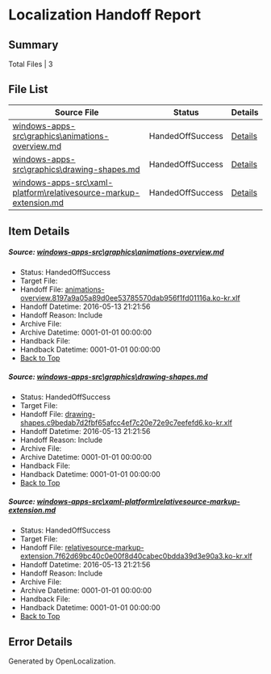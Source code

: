 # <a name='report-top'></a> Localization Handoff Report

## Summary
 Total Files | 3

## File List
 Source File | Status | Details 
 ----------- | ------ | ------- 
 [windows-apps-src\graphics\animations-overview.md](https://github.com/Microsoft/windows-apps/blob/f2f91ae7e55f4ee02abf0139784cfae69b1bbd10/windows-apps-src/graphics/animations-overview.md) | HandedOffSuccess | [Details](#c2b77b2c9f6d3cc06bb05d4a79387196fa3586f42576)
 [windows-apps-src\graphics\drawing-shapes.md](https://github.com/Microsoft/windows-apps/blob/04a3c2dabc4b115faf4b06aa3d3a59c5c38ab95f/windows-apps-src/graphics/drawing-shapes.md) | HandedOffSuccess | [Details](#42514e5119b646d196e0a1c7d3099ebed2225c692582)
 [windows-apps-src\xaml-platform\relativesource-markup-extension.md](https://github.com/Microsoft/windows-apps/blob/ec4c9b87655425e82a1cb792d0acc6bee265e9d2/windows-apps-src/xaml-platform/relativesource-markup-extension.md) | HandedOffSuccess | [Details](#9f0bb49e701806f8635d93fa495cdab6486a4ea33794)

## Item Details
##### <a name='c2b77b2c9f6d3cc06bb05d4a79387196fa3586f42576'></a> Source: [windows-apps-src\graphics\animations-overview.md](https://github.com/Microsoft/windows-apps/blob/f2f91ae7e55f4ee02abf0139784cfae69b1bbd10/windows-apps-src/graphics/animations-overview.md)
* Status: HandedOffSuccess
* Target File: 
* Handoff File: [animations-overview.8197a9a05a89d0ee53785570dab956f1fd01116a.ko-kr.xlf](https://github.com/Microsoft/WDG.handoff/blob/7134736c42a3bf6fd2b62abe102dd4733c4ba3af/ol-handoff/Microsoft/windows-apps.ko-kr/master/animations-overview.8197a9a05a89d0ee53785570dab956f1fd01116a.ko-kr.xlf)
* Handoff Datetime: 2016-05-13 21:21:56
* Handoff Reason: Include
* Archive File: 
* Archive Datetime: 0001-01-01 00:00:00
* Handback File: 
* Handback Datetime: 0001-01-01 00:00:00
* [Back to Top](#report-top)

##### <a name='42514e5119b646d196e0a1c7d3099ebed2225c692582'></a> Source: [windows-apps-src\graphics\drawing-shapes.md](https://github.com/Microsoft/windows-apps/blob/04a3c2dabc4b115faf4b06aa3d3a59c5c38ab95f/windows-apps-src/graphics/drawing-shapes.md)
* Status: HandedOffSuccess
* Target File: 
* Handoff File: [drawing-shapes.c9bedab7d2fbf65afcc4ef7c20e72e9c7eefefd6.ko-kr.xlf](https://github.com/Microsoft/WDG.handoff/blob/7134736c42a3bf6fd2b62abe102dd4733c4ba3af/ol-handoff/Microsoft/windows-apps.ko-kr/master/drawing-shapes.c9bedab7d2fbf65afcc4ef7c20e72e9c7eefefd6.ko-kr.xlf)
* Handoff Datetime: 2016-05-13 21:21:56
* Handoff Reason: Include
* Archive File: 
* Archive Datetime: 0001-01-01 00:00:00
* Handback File: 
* Handback Datetime: 0001-01-01 00:00:00
* [Back to Top](#report-top)

##### <a name='9f0bb49e701806f8635d93fa495cdab6486a4ea33794'></a> Source: [windows-apps-src\xaml-platform\relativesource-markup-extension.md](https://github.com/Microsoft/windows-apps/blob/ec4c9b87655425e82a1cb792d0acc6bee265e9d2/windows-apps-src/xaml-platform/relativesource-markup-extension.md)
* Status: HandedOffSuccess
* Target File: 
* Handoff File: [relativesource-markup-extension.7f62d69bc40c0e00f8d40cabec0bdda39d3e90a3.ko-kr.xlf](https://github.com/Microsoft/WDG.handoff/blob/7134736c42a3bf6fd2b62abe102dd4733c4ba3af/ol-handoff/Microsoft/windows-apps.ko-kr/master/relativesource-markup-extension.7f62d69bc40c0e00f8d40cabec0bdda39d3e90a3.ko-kr.xlf)
* Handoff Datetime: 2016-05-13 21:21:56
* Handoff Reason: Include
* Archive File: 
* Archive Datetime: 0001-01-01 00:00:00
* Handback File: 
* Handback Datetime: 0001-01-01 00:00:00
* [Back to Top](#report-top)


## Error Details

Generated by OpenLocalization.
